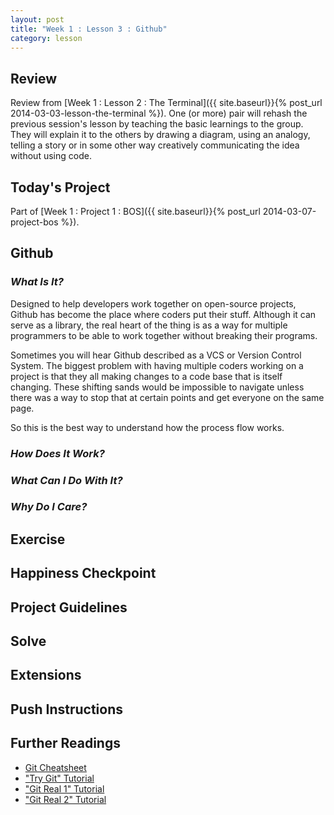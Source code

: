 ```yaml
---
layout: post
title: "Week 1 : Lesson 3 : Github"
category: lesson
---
```


## Review

Review from [Week 1 : Lesson 2 : The Terminal]({{ site.baseurl}}{% post_url 2014-03-03-lesson-the-terminal %}).  One (or more) pair will rehash the previous session's lesson by teaching the basic learnings to the group.  They will explain it to the others by drawing a diagram, using an analogy, telling a story or in some other way creatively communicating the idea without using code.

## Today's Project<a name="todays-project"></a>

Part of [Week 1 : Project 1 : BOS]({{ site.baseurl}}{% post_url 2014-03-07-project-bos %}).

## Github

### _What Is It?_

Designed to help developers work together on open-source projects, Github has become the place where coders put their stuff. Although it can serve as a library, the real heart of the thing is as a way for multiple programmers to be able to work together without breaking their programs.  

Sometimes you will hear Github described as a VCS or Version Control System.  The biggest problem with having multiple coders working on a project is that they all making changes to a code base that is itself changing.  These shifting sands would be impossible to navigate unless there was a way to stop that at certain points and get everyone on the same page. 

So this is the best way to understand how the process flow works. 

### _How Does It Work?_

### _What Can I Do With It?_

### _Why Do I Care?_

## Exercise

## Happiness Checkpoint

## Project Guidelines

## Solve

## Extensions

## Push Instructions

## Further Readings 

* [Git Cheatsheet](http://www.ndpsoftware.com/git-cheatsheet.html)
* ["Try Git" Tutorial](http://try.github.io/levels/1/challenges/1)
* ["Git Real 1" Tutorial](https://www.codeschool.com/courses/git-real)
* ["Git Real 2" Tutorial](https://www.codeschool.com/courses/git-real-2)